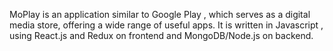 
MoPlay is an application similar to Google Play , which serves as a digital media store, offering a wide range of useful apps. It is written in Javascript , using React.js and Redux on frontend and MongoDB/Node.js on backend. 
